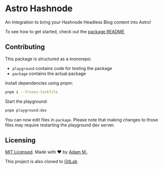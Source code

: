 # Astro Hashnode

An Integration to bring your Hashnode Headless Blog content into Astro!

To see how to get started, check out the [package README](./package/README.md)

## Contributing

This package is structured as a monorepo:

- `playground` contains code for testing the package
- `package` contains the actual package

Install dependencies using pnpm: 

```bash
pnpm i --frozen-lockfile
```

Start the playground:

```bash
pnpm playground:dev
```

You can now edit files in `package`. Please note that making changes to those files may require restarting the playground dev server.

## Licensing

[MIT Licensed](./LICENSE). Made with ❤️ by [Adam M.](https://github.com/adammatthiesen).

This project is also cloned to [GitLab](https://gitlab.com/matthiesenxyz/astro-hashnode)